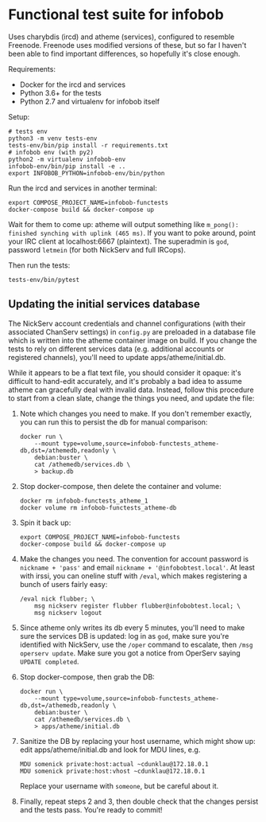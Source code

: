 Functional test suite for infobob
=================================

Uses charybdis (ircd) and atheme (services), configured to resemble Freenode.
Freenode uses modified versions of these, but so far I haven't been able to
find important differences, so hopefully it's close enough.

Requirements:

-   Docker for the ircd and services
-   Python 3.6+ for the tests
-   Python 2.7 and virtualenv for infobob itself

Setup:

    # tests env
    python3 -m venv tests-env
    tests-env/bin/pip install -r requirements.txt
    # infobob env (with py2)
    python2 -m virtualenv infobob-env
    infobob-env/bin/pip install -e ..
    export INFOBOB_PYTHON=infobob-env/bin/python

Run the ircd and services in another terminal:

    export COMPOSE_PROJECT_NAME=infobob-functests
    docker-compose build && docker-compose up

Wait for them to come up: atheme will output something like
`m_pong(): finished synching with uplink (465 ms)`.
If you want to poke around, point your IRC client at localhost:6667
(plaintext). The superadmin is `god`, password `letmein` (for both
NickServ and full IRCops).

Then run the tests:

    tests-env/bin/pytest


Updating the initial services database
--------------------------------------

The NickServ account credentials and channel configurations (with their
associated ChanServ settings) in `config.py` are preloaded in a database file
which is written into the atheme container image on build. If you change the
tests to rely on different services data (e.g. additional accounts or
registered channels), you'll need to update apps/atheme/initial.db.

While it appears to be a flat text file, you should consider it opaque: it's
difficult to hand-edit accurately, and it's probably a bad idea to assume
atheme can gracefully deal with invalid data. Instead, follow this procedure
to start from a clean slate, change the things you need, and update the file:

1.  Note which changes you need to make. If you don't remember exactly, you
    can run this to persist the db for manual comparison:

        docker run \
            --mount type=volume,source=infobob-functests_atheme-db,dst=/athemedb,readonly \
            debian:buster \
            cat /athemedb/services.db \
            > backup.db

2.  Stop docker-compose, then delete the container and volume:

        docker rm infobob-functests_atheme_1
        docker volume rm infobob-functests_atheme-db

3.  Spin it back up:

        export COMPOSE_PROJECT_NAME=infobob-functests
        docker-compose build && docker-compose up

4.  Make the changes you need. The convention for account password is
    `nickname + 'pass'` and email `nickname + '@infobobtest.local'`.
    At least with irssi, you can oneline stuff with `/eval`, which makes
    registering a bunch of users fairly easy:

        /eval nick flubber; \
            msg nickserv register flubber flubber@infobobtest.local; \
            msg nickserv logout

5.  Since atheme only writes its db every 5 minutes, you'll need to make sure
    the services DB is updated: log in as `god`, make sure you're identified
    with NickServ, use the `/oper` command to escalate, then
    `/msg operserv update`. Make sure you got a notice from OperServ saying
    `UPDATE completed`.

6.  Stop docker-compose, then grab the DB:

        docker run \
            --mount type=volume,source=infobob-functests_atheme-db,dst=/athemedb,readonly \
            debian:buster \
            cat /athemedb/services.db \
            > apps/atheme/initial.db

7.  Sanitize the DB by replacing your host username, which might show up:
    edit apps/atheme/initial.db and look for MDU lines, e.g.

        MDU somenick private:host:actual ~cdunklau@172.18.0.1
        MDU somenick private:host:vhost ~cdunklau@172.18.0.1

    Replace your username with `someone`, but be careful about it.

8.  Finally, repeat steps 2 and 3, then double check that the changes persist
    and the tests pass. You're ready to commit!
